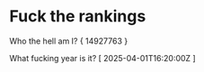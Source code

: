 # Fuck the rankings

Who the hell am I?
{ 14927763 }

What fucking year is it?
[ 2025-04-01T16:20:00Z ]
